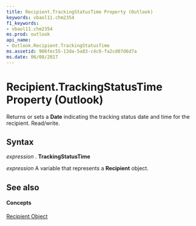 ```yaml
---
title: Recipient.TrackingStatusTime Property (Outlook)
keywords: vbaol11.chm2354
f1_keywords:
- vbaol11.chm2354
ms.prod: outlook
api_name:
- Outlook.Recipient.TrackingStatusTime
ms.assetid: 906fec55-13da-5a83-c4c6-fa2cd07d6d7a
ms.date: 06/08/2017
---
```



# Recipient.TrackingStatusTime Property (Outlook)

Returns or sets a  **Date** indicating the tracking status date and time for the recipient. Read/write.


## Syntax

 _expression_ . **TrackingStatusTime**

 _expression_ A variable that represents a **Recipient** object.


## See also


#### Concepts


[Recipient Object](Outlook.Recipient.md)

